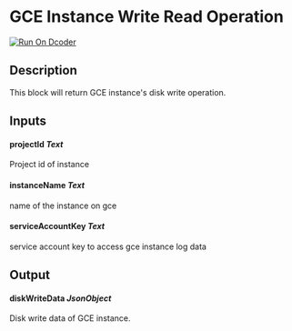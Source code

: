 # GCE Instance Write Read Operation
[![Run On Dcoder](https://static-content.dcoder.tech/dcoder-assets/run-on-dcoder.svg)](https://code.dcoder.tech/files/project/60ebfd83a5137ad6fca2bda9)

## Description
This block will return GCE instance's disk write operation.

## Inputs
#### **projectId**  *Text*
Project id of instance
#### **instanceName**  *Text*
name of the instance on gce
#### **serviceAccountKey**  *Text*
service account key to access gce instance log data

## Output
#### **diskWriteData**  *JsonObject*
Disk write data of GCE instance.

